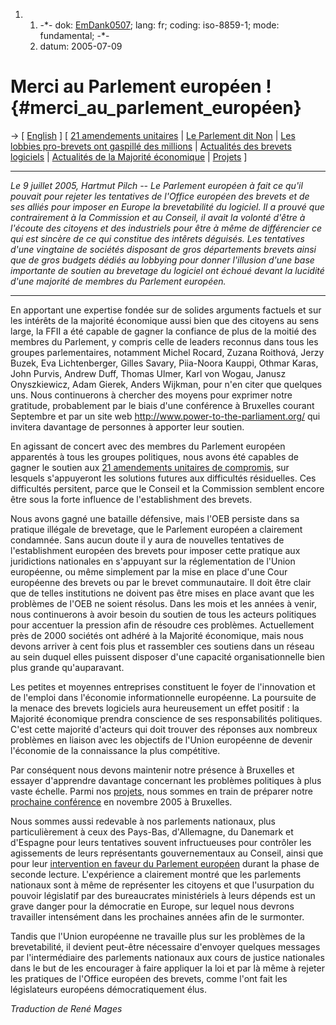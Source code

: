 1.  1.  -\*- dok: [EmDank0507](EmDank0507 "wikilink"); lang: fr; coding:
        iso-8859-1; mode: fundamental; -\*-
    2.  datum: 2005-07-09

# Merci au Parlement européen ! {#merci_au_parlement_européen}

-\> \[ [ English](EmDank0507En "wikilink") \] \[ [ 21 amendements
unitaires](AmPlenPr050701Fr "wikilink") \| [ Le Parlement dit
Non](Ep050706Fr "wikilink") \| [ Les lobbies pro-brevets ont gaspillé
des millions](SpinPr050708Fr "wikilink") \| [ Actualités des brevets
logiciels](SwpatcninoFr "wikilink") \| [ Actualités de la Majorité
économique](EconomicMajorityNewsEn "wikilink") \| [
Projets](FfiiprojNewsEn "wikilink") \]

------------------------------------------------------------------------

*Le 9 juillet 2005, Hartmut Pilch \-- Le Parlement européen à fait ce
qu\'il pouvait pour rejeter les tentatives de l\'Office européen des
brevets et de ses alliés pour imposer en Europe la brevetabilité du
logiciel. Il a prouvé que contrairement à la Commission et au Conseil,
il avait la volonté d\'être à l\'écoute des citoyens et des industriels
pour être à même de différencier ce qui est sincère de ce qui constitue
des intêrets déguisés. Les tentatives d\'une vingtaine de sociétés
disposant de gros départements brevets ainsi que de gros budgets dédiés
au lobbying pour donner l\'illusion d\'une base importante de soutien au
brevetage du logiciel ont échoué devant la lucidité d\'une majorité de
membres du Parlement européen.*

------------------------------------------------------------------------

En apportant une expertise fondée sur de solides arguments factuels et
sur les intérêts de la majorité économique aussi bien que des citoyens
au sens large, la FFII a été capable de gagner la confiance de plus de
la moitié des membres du Parlement, y compris celle de leaders reconnus
dans tous les groupes parlementaires, notamment Michel Rocard, Zuzana
Roithová, Jerzy Buzek, Eva Lichtenberger, Gilles Savary, Piia-Noora
Kauppi, Othmar Karas, John Purvis, Andrew Duff, Thomas Ulmer, Karl von
Wogau, Janusz Onyszkiewicz, Adam Gierek, Anders Wijkman, pour n\'en
citer que quelques uns. Nous continuerons à chercher des moyens pour
exprimer notre gratitude, probablement par le biais d\'une conférence à
Bruxelles courant Septembre et par un site web
<http://www.power-to-the-parliament.org/> qui invitera davantage de
personnes à apporter leur soutien.

En agissant de concert avec des membres du Parlement européen apparentés
à tous les groupes politiques, nous avons été capables de gagner le
soutien aux [ 21 amendements unitaires de
compromis](AmPlenPr050701Fr "wikilink"), sur lesquels s\'appuyeront les
solutions futures aux difficultés résiduelles. Ces difficultés
persitent, parce que le Conseil et la Commission semblent encore être
sous la forte influence de l\'establishment des brevets.

Nous avons gagné une bataille défensive, mais l\'OEB persiste dans sa
pratique illégale de brevetage, que le Parlement européen a clairement
condamnée. Sans aucun doute il y aura de nouvelles tentatives de
l\'establishment européen des brevets pour imposer cette pratique aux
juridictions nationales en s\'appuyant sur la réglementation de l\'Union
européenne, ou même simplement par la mise en place d\'une Cour
européenne des brevets ou par le brevet communautaire. Il doit être
clair que de telles institutions ne doivent pas être mises en place
avant que les problèmes de l\'OEB ne soient résolus. Dans les mois et
les années à venir, nous continuerons à avoir besoin du soutien de tous
les acteurs politiques pour accentuer la pression afin de résoudre ces
problèmes. Actuellement près de 2000 sociétés ont adhéré à la Majorité
économique, mais nous devons arriver à cent fois plus et rassembler ces
soutiens dans un réseau au sein duquel elles puissent disposer d\'une
capacité organisationnelle bien plus grande qu\'auparavant.

Les petites et moyennes entreprises constituent le foyer de
l\'innovation et de l\'emploi dans l\'économie informationnelle
européenne. La poursuite de la menace des brevets logiciels aura
heureusement un effet positif : la Majorité économique prendra
conscience de ses responsabilités politiques. C\'est cette majorité
d\'acteurs qui doit trouver des réponses aux nombreux problèmes en
liaison avec les objectifs de l\'Union européenne de devenir l\'économie
de la connaissance la plus compétitive.

Par conséquent nous devons maintenir notre présence à Bruxelles et
essayer d\'apprendre davantage concernant les problèmes politiques à
plus vaste échelle. Parmi nos [ projets](FfiiprojPriorEn "wikilink"),
nous sommes en train de préparer notre [ prochaine
conférence](Konf0511En "wikilink") en novembre 2005 à Bruxelles.

Nous sommes aussi redevable à nos parlements nationaux, plus
particulièrement à ceux des Pays-Bas, d\'Allemagne, du Danemark et
d\'Espagne pour leurs tentatives souvent infructueuses pour contrôler
les agissements de leurs représentants gouvernementaux au Conseil, ainsi
que pour leur [ intervention en faveur du Parlement
européen](MdbAnMdep050701De "wikilink") durant la phase de seconde
lecture. L\'expérience a clairement montré que les parlements nationaux
sont à même de représenter les citoyens et que l\'usurpation du pouvoir
législatif par des bureaucrates ministériels à leurs dépends est un
grave danger pour la démocratie en Europe, sur lequel nous devrons
travailler intensément dans les prochaines années afin de le surmonter.

Tandis que l\'Union européenne ne travaille plus sur les problèmes de la
brevetabilité, il devient peut-être nécessaire d\'envoyer quelques
messages par l\'intermédiaire des parlements nationaux aux cours de
justice nationales dans le but de les encourager à faire appliquer la
loi et par là même à rejeter les pratiques de l\'Office européen des
brevets, comme l\'ont fait les législateurs européens démocratiquement
élus.

*Traduction de René Mages*
